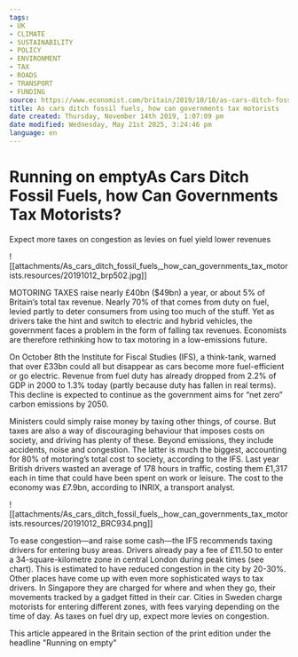 ```yaml
---
tags:
- UK
- CLIMATE
- SUSTAINABILITY
- POLICY
- ENVIRONMENT
- TAX
- ROADS
- TRANSPORT
- FUNDING
source: https://www.economist.com/britain/2019/10/10/as-cars-ditch-fossil-fuels-how-can-governments-tax-motorists
title: As cars ditch fossil fuels, how can governments tax motorists
date created: Thursday, November 14th 2019, 1:07:09 pm
date modified: Wednesday, May 21st 2025, 3:24:46 pm
language: en
---
```


# Running on emptyAs Cars Ditch Fossil Fuels, how Can Governments Tax Motorists?

Expect more taxes on congestion as levies on fuel yield lower revenues

![[attachments/As_cars_ditch_fossil_fuels,_how_can_governments_tax_motorists.resources/20191012_brp502.jpg]]

MOTORING TAXES raise nearly £40bn ($49bn) a year, or about 5% of Britain’s total tax revenue. Nearly 70% of that comes from duty on fuel, levied partly to deter consumers from using too much of the stuff. Yet as drivers take the hint and switch to electric and hybrid vehicles, the government faces a problem in the form of falling tax revenues. Economists are therefore rethinking how to tax motoring in a low-emissions future.

On October 8th the Institute for Fiscal Studies (IFS), a think-tank, warned that over £33bn could all but disappear as cars become more fuel-efficient or go electric. Revenue from fuel duty has already dropped from 2.2% of GDP in 2000 to 1.3% today (partly because duty has fallen in real terms). This decline is expected to continue as the government aims for “net zero” carbon emissions by 2050.

Ministers could simply raise money by taxing other things, of course. But taxes are also a way of discouraging behaviour that imposes costs on society, and driving has plenty of these. Beyond emissions, they include accidents, noise and congestion. The latter is much the biggest, accounting for 80% of motoring’s total cost to society, according to the IFS. Last year British drivers wasted an average of 178 hours in traffic, costing them £1,317 each in time that could have been spent on work or leisure. The cost to the economy was £7.9bn, according to INRIX, a transport analyst.

![[attachments/As_cars_ditch_fossil_fuels,_how_can_governments_tax_motorists.resources/20191012_BRC934.png]]

To ease congestion—and raise some cash—the IFS recommends taxing drivers for entering busy areas. Drivers already pay a fee of £11.50 to enter a 34-square-kilometre zone in central London during peak times (see chart). This is estimated to have reduced congestion in the city by 20-30%. Other places have come up with even more sophisticated ways to tax drivers. In Singapore they are charged for where and when they go, their movements tracked by a gadget fitted in their car. Cities in Sweden charge motorists for entering different zones, with fees varying depending on the time of day. As taxes on fuel dry up, expect more levies on congestion.

This article appeared in the Britain section of the print edition under the headline "Running on empty"

